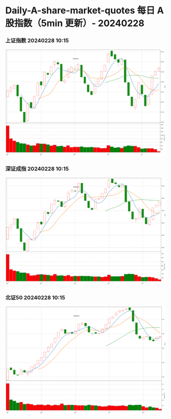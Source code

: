 
# Daily-A-share-market-quotes 每日 A 股指数（5min 更新）- 20240228

### 上证指数 20240228 10:15
![](./fig/2024/2/20240228-sh000001.png)

### 深证成指 20240228 10:15
![](./fig/2024/2/20240228-sz399001.png)

### 北证50 20240228 10:15
![](./fig/2024/2/20240228-bj899050.png)

